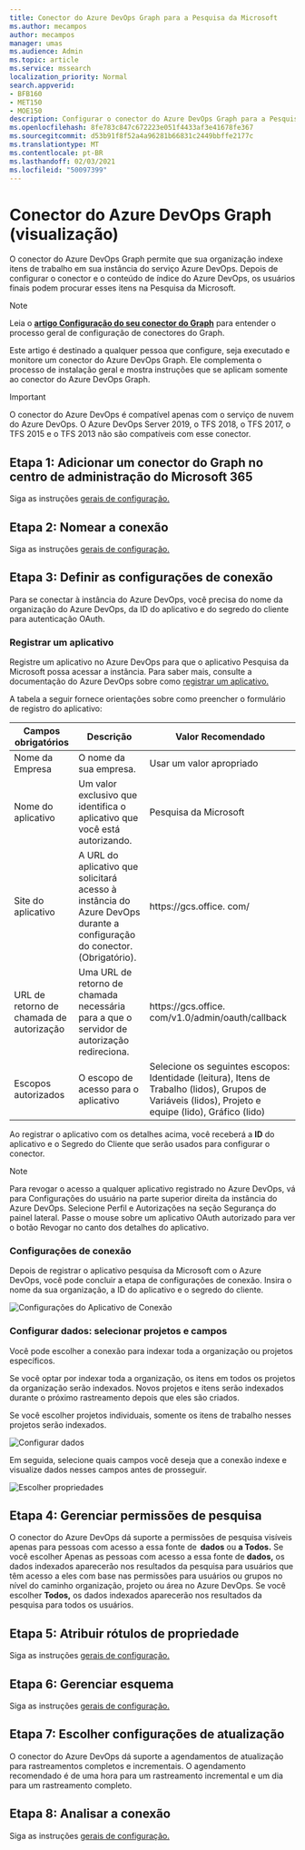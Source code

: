 ```yaml
---
title: Conector do Azure DevOps Graph para a Pesquisa da Microsoft
ms.author: mecampos
author: mecampos
manager: umas
ms.audience: Admin
ms.topic: article
ms.service: mssearch
localization_priority: Normal
search.appverid:
- BFB160
- MET150
- MOE150
description: Configurar o conector do Azure DevOps Graph para a Pesquisa da Microsoft
ms.openlocfilehash: 8fe783c847c672223e051f4433af3e41678fe367
ms.sourcegitcommit: d53b91f8f52a4a96281b66831c2449bbffe2177c
ms.translationtype: MT
ms.contentlocale: pt-BR
ms.lasthandoff: 02/03/2021
ms.locfileid: "50097399"
---
```

<!---Previous ms.author: shgrover --->

# <a name="azure-devops-graph-connector-preview"></a>Conector do Azure DevOps Graph (visualização)

O conector do Azure DevOps Graph permite que sua organização indexe itens de trabalho em sua instância do serviço Azure DevOps. Depois de configurar o conector e o conteúdo de índice do Azure DevOps, os usuários finais podem procurar esses itens na Pesquisa da Microsoft.

> [!NOTE]
> Leia o [**artigo Configuração do seu conector do Graph**](configure-connector.md) para entender o processo geral de configuração de conectores do Graph.

Este artigo é destinado a qualquer pessoa que configure, seja executado e monitore um conector do Azure DevOps Graph. Ele complementa o processo de instalação geral e mostra instruções que se aplicam somente ao conector do Azure DevOps Graph.

>[!IMPORTANT]
>O conector do Azure DevOps é compatível apenas com o serviço de nuvem do Azure DevOps. O Azure DevOps Server 2019, o TFS 2018, o TFS 2017, o TFS 2015 e o TFS 2013 não são compatíveis com esse conector.

<!---## Before you get started-->

<!---Insert "Before you get started" recommendations for this data source-->

## <a name="step-1-add-a-graph-connector-in-the-microsoft-365-admin-center"></a>Etapa 1: Adicionar um conector do Graph no centro de administração do Microsoft 365

Siga as instruções [gerais de configuração.](https://docs.microsoft.com/microsoftsearch/configure-connector)
<!---If the above phrase does not apply, delete it and insert specific details for your data source that are different from general setup 
instructions.-->

## <a name="step-2-name-the-connection"></a>Etapa 2: Nomear a conexão

Siga as instruções [gerais de configuração.](https://docs.microsoft.com/microsoftsearch/configure-connector)
<!---If the above phrase does not apply, delete it and insert specific details for your data source that are different from general setup 
instructions.-->

## <a name="step-3-configure-the-connection-settings"></a>Etapa 3: Definir as configurações de conexão

Para se conectar à instância do Azure DevOps, [](https://docs.microsoft.com/azure/devops/organizations/accounts/create-organization) você precisa do nome da organização do Azure DevOps, da ID do aplicativo e do segredo do cliente para autenticação OAuth.

### <a name="register-an-app"></a>Registrar um aplicativo

Registre um aplicativo no Azure DevOps para que o aplicativo Pesquisa da Microsoft possa acessar a instância. Para saber mais, consulte a documentação do Azure DevOps sobre como [registrar um aplicativo.](https://docs.microsoft.com/azure/devops/integrate/get-started/authentication/oauth?view=azure-devops#register-your-app&preserve-view=true)

A tabela a seguir fornece orientações sobre como preencher o formulário de registro do aplicativo:

Campos obrigatórios | Descrição | Valor Recomendado
--- | --- | ---
| Nome da Empresa         | O nome da sua empresa. | Usar um valor apropriado   |
| Nome do aplicativo     | Um valor exclusivo que identifica o aplicativo que você está autorizando.    | Pesquisa da Microsoft     |
| Site do aplicativo  | A URL do aplicativo que solicitará acesso à instância do Azure DevOps durante a configuração do conector. (Obrigatório).  | https://<span>gcs.office.</span> com/
| URL de retorno de chamada de autorização        | Uma URL de retorno de chamada necessária para a que o servidor de autorização redireciona. | https://<span>gcs.office.</span> com/v1.0/admin/oauth/callback|
| Escopos autorizados | O escopo de acesso para o aplicativo | Selecione os seguintes escopos: Identidade (leitura), Itens de Trabalho (lidos), Grupos de Variáveis (lidos), Projeto e equipe (lido), Gráfico (lido)|

Ao registrar o aplicativo com os detalhes acima, você  receberá a **ID** do aplicativo e o Segredo do Cliente que serão usados para configurar o conector.

>[!NOTE]
>Para revogar o acesso a qualquer aplicativo registrado no Azure DevOps, vá para Configurações do usuário na parte superior direita da instância do Azure DevOps. Selecione Perfil e Autorizações na seção Segurança do painel lateral. Passe o mouse sobre um aplicativo OAuth autorizado para ver o botão Revogar no canto dos detalhes do aplicativo.

### <a name="connection-settings"></a>Configurações de conexão

Depois de registrar o aplicativo pesquisa da Microsoft com o Azure DevOps, você pode concluir a etapa de configurações de conexão. Insira o nome da sua organização, a ID do aplicativo e o segredo do cliente.

![Configurações do Aplicativo de Conexão](media/ADO_Connection_settings_2.png)

### <a name="configure-data-select-projects-and-fields"></a>Configurar dados: selecionar projetos e campos

Você pode escolher a conexão para indexar toda a organização ou projetos específicos.

Se você optar por indexar toda a organização, os itens em todos os projetos da organização serão indexados. Novos projetos e itens serão indexados durante o próximo rastreamento depois que eles são criados.

Se você escolher projetos individuais, somente os itens de trabalho nesses projetos serão indexados.

![Configurar dados](media/ADO_Configure_data.png)

Em seguida, selecione quais campos você deseja que a conexão indexe e visualize dados nesses campos antes de prosseguir.

![Escolher propriedades](media/ADO_choose_properties.png)

## <a name="step-4-manage-search-permissions"></a>Etapa 4: Gerenciar permissões de pesquisa

O conector do Azure DevOps dá suporte a permissões de pesquisa visíveis apenas para pessoas com acesso a essa fonte de  **dados** ou **a Todos.** Se você escolher Apenas as pessoas com acesso a essa fonte de **dados,** os dados indexados aparecerão nos resultados da pesquisa para usuários que têm acesso a eles com base nas permissões para usuários ou grupos no nível do caminho organização, projeto ou área no Azure DevOps. Se você escolher **Todos,** os dados indexados aparecerão nos resultados da pesquisa para todos os usuários.

## <a name="step-5-assign-property-labels"></a>Etapa 5: Atribuir rótulos de propriedade

Siga as instruções [gerais de configuração.](https://docs.microsoft.com/microsoftsearch/configure-connector)

## <a name="step-6-manage-schema"></a>Etapa 6: Gerenciar esquema

Siga as instruções [gerais de configuração.](https://docs.microsoft.com/microsoftsearch/configure-connector)

## <a name="step-7-choose-refresh-settings"></a>Etapa 7: Escolher configurações de atualização

O conector do Azure DevOps dá suporte a agendamentos de atualização para rastreamentos completos e incrementais.
O agendamento recomendado é de uma hora para um rastreamento incremental e um dia para um rastreamento completo.

## <a name="step-8-review-connection"></a>Etapa 8: Analisar a conexão

Siga as instruções [gerais de configuração.](https://docs.microsoft.com/microsoftsearch/configure-connector)
<!---If the above phrase does not apply, delete it and insert specific details for your data source that are different from general setup 
instructions.-->

<!---## Troubleshooting-->
<!---Insert troubleshooting recommendations for this data source-->

<!---## Limitations-->
<!---Insert limitations for this data source-->
